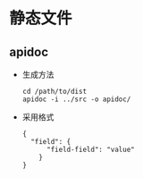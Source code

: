 # 静态文件

## apidoc

+ 生成方法

  ```
  cd /path/to/dist
  apidoc -i ../src -o apidoc/
  ```

+ 采用格式

  ```
  {
    "field": {
        "field-field": "value"
      }
  }
  ```

  

